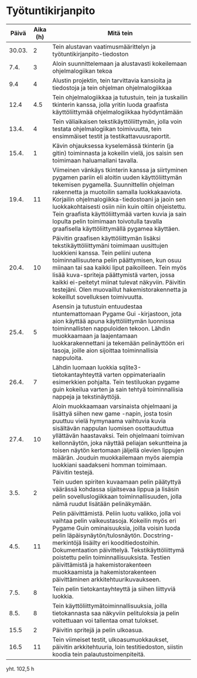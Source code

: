 # Työtuntikirjanpito

Päivä | Aika (h) | Mitä tein
------|----------|----------
30.03.| 2     | Tein alustavan vaatimusmäärittelyn ja työtuntikirjanpito-tiedoston
7.4.| 3 | Aloin suunnittelemaan ja alustavasti kokeilemaan ohjelmalogiikan tekoa
9.4| 4 | Alustin projektin, tein tarvittavia kansioita ja tiedostoja ja tein ohjelman ohjelmalogiikkaa
12.4|4.5| Tein ohjelmalogiikkaa ja tutustuin, tein ja tuskailin tkinterin kanssa, jolla yritin luoda graafista käyttöliittymää ohjelmalogiikkaa hyödyntämään
13.4.| 4 | Tein väliaikaisen tekstikäyttöliittymän, jolla voin testata ohjelmalogiikan toimivuutta, tein ensimmäiset testit ja testikattavuusraportit.
15.4.| 1 | Kävin ohjauksessa kyselemässä tkinterin (ja gitin) toiminnasta ja kokeilin vielä, jos saisin sen toimimaan haluamallani tavalla.
19.4.| 11| Viimeinen vänkäys tkinterin kanssa ja siirtyminen pygamen pariin eli aloitin uuden käyttöliittymän tekemisen pygamella. Suunnittellin ohjelman rakennetta ja muotoilin samalla luokkakaaviota. Korjailin ohjelmalogiikka-tiedostoani ja jaoin sen luokkakohtaisesti osiin niin kuin oltiin ohjeistettu. Tein graafista käyttöliittymää varten kuvia ja sain lopulta pelin toimimaan toivotulla tavalla graafisella käyttöliittymällä pygamea käyttäen.
20.4.|10|Päivitin graafisen käyttöliittymän lisäksi tekstikäyttöliittymäni toimimaan uusittujen luokkieni kanssa. Tein peliini uutena toiminnallisuutena pelin päättymisen, kun osuu miinaan tai saa kaikki liput paikoilleen. Tein myös lisää kuva-spriteja päättymistä varten, jossa kaikki ei-peitetyt miinat tulevat näkyviin. Päivitin testejäni. Olen muovaillut hakemistorakennetta ja kokeillut sovelluksen toimivuutta.
25.4.| 5 | Asensin ja tutustuin entuudestaa ntuntemattomaan Pygame Gui -kirjastoon, jota aion käyttää apuna käyttöliittymän luonnissa toiminnallisten nappuloiden tekoon. Lähdin muokkaamaan ja laajentamaan luokkarakennettani ja tekemään pelinäyttöön eri tasoja, joille aion sijoittaa toiminnallisia nappuloita.
26.4. | 7 | Lähdin luomaan luokkia sqlite3-tietokantayhteyttä varten oppimateriaalin esimerkkien pohjalta. Tein testiluokan pygame guin kokeilua varten ja sain tehtyä toiminnallisia nappeja ja tekstinäyttöjä.
27.4. | 10 | Aloin muokkaamaan varsinaista ohjelmaani ja lisättyä siihen new game -napin, josta tosin puuttuu vielä hymynaama vaihtuvia kuvia sisältävän nappulan luomisen osottauduttua yllättävän haastavaksi. Tein ohjelmaani toimivan kellonnäytön, joka näyttää peliajan sekuntteina ja toisen näytön kertomaan jäljellä olevien lippujen määrän. Jouduin muokkailemaan myös aiempia luokkiani saadakseni homman toimimaan. Päivitin testejä.
3.5. | 2 | Tein uuden spiriten kuvaamaan pelin päätyttyä väärässä kohdassa sijaitsevaa lippua ja lisäsin pelin sovelluslogiikkaan toiminnallisuuden, jolla nämä ruudut lisätään pelinäkymään.
4.5. | 11 | Pelin päivittämistä. Peliin luotu valikko, jolla voi vaihtaa pelin vaikeustasoja. Kokeilin myös eri Pygame Guin ominaisuuksia, joilla voisin luoda pelin läpäisynäytön/tulosnäytön. Docstring-merkintöjä lisäilty eri kooditiedostoihin. Dokumentaation päivittelyä. Tekstikäyttöliittymä poistettu pelin toiminnallisuuksista. Testien päivittämistä ja hakemistorakenteen muokkaamista ja hakemistorakenteen päivittäminen arkkitehtuurikuvaukseen.
7.5. | 8 | Tein pelin tietokantayhteyttä ja siihen liittyviä luokkia.
8.5. | 8 | Tein käyttöliittymätoiminnallisuuksia, joilla tietokannasta saa näkyviin pelituloksia ja pelin voitettuaan voi tallentaa omat tulokset.
15.5 | 2 | Päivitin spritejä ja pelin ulkoasua.
16.5 | 11 | Tein viimeiset testit, ulkoasumuokkaukset, päivitin arkkitehtuuria, loin testitiedoston, siistin koodia tein palautustoimenpiteitä.

yht. 102,5 h
